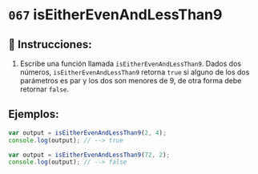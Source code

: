 # `067` isEitherEvenAndLessThan9

## 📝 Instrucciones:

1. Escribe una función llamada `isEitherEvenAndLessThan9`. Dados dos números, `isEitherEvenAndLessThan9` retorna `true` si alguno de los dos parámetros es par y los dos son menores de 9, de otra forma debe retornar `false`.

## Ejemplos:

```Javascript
var output = isEitherEvenAndLessThan9(2, 4);
console.log(output); // --> true

var output = isEitherEvenAndLessThan9(72, 2);
console.log(output); // --> false
```
